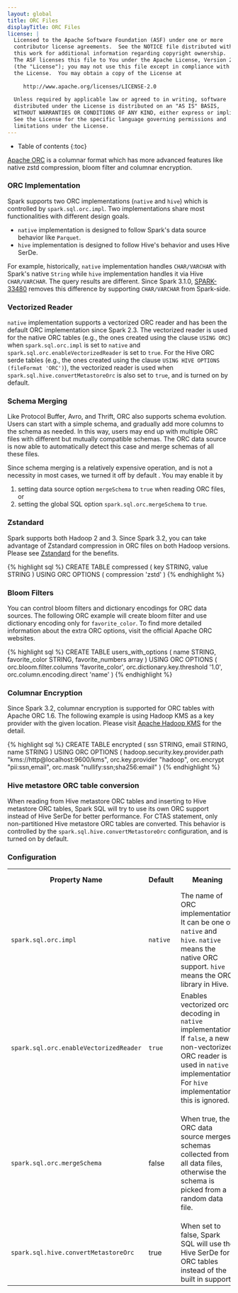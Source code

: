 ```yaml
---
layout: global
title: ORC Files
displayTitle: ORC Files
license: |
  Licensed to the Apache Software Foundation (ASF) under one or more
  contributor license agreements.  See the NOTICE file distributed with
  this work for additional information regarding copyright ownership.
  The ASF licenses this file to You under the Apache License, Version 2.0
  (the "License"); you may not use this file except in compliance with
  the License.  You may obtain a copy of the License at
 
     http://www.apache.org/licenses/LICENSE-2.0
 
  Unless required by applicable law or agreed to in writing, software
  distributed under the License is distributed on an "AS IS" BASIS,
  WITHOUT WARRANTIES OR CONDITIONS OF ANY KIND, either express or implied.
  See the License for the specific language governing permissions and
  limitations under the License.
---
```


* Table of contents
{:toc}

[Apache ORC](https://orc.apache.org) is a columnar format which has more advanced features like native zstd compression, bloom filter and columnar encryption.

### ORC Implementation

Spark supports two ORC implementations (`native` and `hive`) which is controlled by `spark.sql.orc.impl`.
Two implementations share most functionalities with different design goals.
- `native` implementation is designed to follow Spark's data source behavior like `Parquet`.
- `hive` implementation is designed to follow Hive's behavior and uses Hive SerDe.

For example, historically, `native` implementation handles `CHAR/VARCHAR` with Spark's native `String` while `hive` implementation handles it via Hive `CHAR/VARCHAR`. The query results are different. Since Spark 3.1.0, [SPARK-33480](https://issues.apache.org/jira/browse/SPARK-33480) removes this difference by supporting `CHAR/VARCHAR` from Spark-side.

### Vectorized Reader

`native` implementation supports a vectorized ORC reader and has been the default ORC implementation since Spark 2.3.
The vectorized reader is used for the native ORC tables (e.g., the ones created using the clause `USING ORC`) when `spark.sql.orc.impl` is set to `native` and `spark.sql.orc.enableVectorizedReader` is set to `true`.
For the Hive ORC serde tables (e.g., the ones created using the clause `USING HIVE OPTIONS (fileFormat 'ORC')`),
the vectorized reader is used when `spark.sql.hive.convertMetastoreOrc` is also set to `true`, and is turned on by default.

### Schema Merging

Like Protocol Buffer, Avro, and Thrift, ORC also supports schema evolution. Users can start with
a simple schema, and gradually add more columns to the schema as needed. In this way, users may end
up with multiple ORC files with different but mutually compatible schemas. The ORC data
source is now able to automatically detect this case and merge schemas of all these files.

Since schema merging is a relatively expensive operation, and is not a necessity in most cases, we
turned it off by default . You may enable it by

1. setting data source option `mergeSchema` to `true` when reading ORC files, or
2. setting the global SQL option `spark.sql.orc.mergeSchema` to `true`.

### Zstandard

Spark supports both Hadoop 2 and 3. Since Spark 3.2, you can take advantage
of Zstandard compression in ORC files on both Hadoop versions.
Please see [Zstandard](https://facebook.github.io/zstd/) for the benefits.

<div class="codetabs">
<div data-lang="SQL"  markdown="1">

{% highlight sql %}
CREATE TABLE compressed (
  key STRING,
  value STRING
)
USING ORC
OPTIONS (
  compression 'zstd'
)
{% endhighlight %}
</div>
</div>

### Bloom Filters

You can control bloom filters and dictionary encodings for ORC data sources. The following ORC example will create bloom filter and use dictionary encoding only for `favorite_color`. To find more detailed information about the extra ORC options, visit the official Apache ORC websites.

<div class="codetabs">
<div data-lang="SQL"  markdown="1">

{% highlight sql %}
CREATE TABLE users_with_options (
  name STRING,
  favorite_color STRING,
  favorite_numbers array<integer>
)
USING ORC
OPTIONS (
  orc.bloom.filter.columns 'favorite_color',
  orc.dictionary.key.threshold '1.0',
  orc.column.encoding.direct 'name'
)
{% endhighlight %}
</div>
</div>

### Columnar Encryption

Since Spark 3.2, columnar encryption is supported for ORC tables with Apache ORC 1.6.
The following example is using Hadoop KMS as a key provider with the given location.
Please visit [Apache Hadoop KMS](https://hadoop.apache.org/docs/current/hadoop-kms/index.html) for the detail.

<div class="codetabs">
<div data-lang="SQL"  markdown="1">
{% highlight sql %}
CREATE TABLE encrypted (
  ssn STRING,
  email STRING,
  name STRING
)
USING ORC
OPTIONS (
  hadoop.security.key.provider.path "kms://http@localhost:9600/kms",
  orc.key.provider "hadoop",
  orc.encrypt "pii:ssn,email",
  orc.mask "nullify:ssn;sha256:email"
)
{% endhighlight %}
</div>
</div>

### Hive metastore ORC table conversion

When reading from Hive metastore ORC tables and inserting to Hive metastore ORC tables, Spark SQL will try to use its own ORC support instead of Hive SerDe for better performance. For CTAS statement, only non-partitioned Hive metastore ORC tables are converted. This behavior is controlled by the `spark.sql.hive.convertMetastoreOrc` configuration, and is turned on by default.

### Configuration

<table class="table">
  <tr><th><b>Property Name</b></th><th><b>Default</b></th><th><b>Meaning</b></th><th><b>Since Version</b></th></tr>
  <tr>
    <td><code>spark.sql.orc.impl</code></td>
    <td><code>native</code></td>
    <td>
      The name of ORC implementation. It can be one of <code>native</code> and <code>hive</code>.
      <code>native</code> means the native ORC support. <code>hive</code> means the ORC library
      in Hive.
    </td>
    <td>2.3.0</td>
  </tr>
  <tr>
    <td><code>spark.sql.orc.enableVectorizedReader</code></td>
    <td><code>true</code></td>
    <td>
      Enables vectorized orc decoding in <code>native</code> implementation. If <code>false</code>,
      a new non-vectorized ORC reader is used in <code>native</code> implementation.
      For <code>hive</code> implementation, this is ignored.
    </td>
    <td>2.3.0</td>
  </tr>
  <tr>
  <td><code>spark.sql.orc.mergeSchema</code></td>
  <td>false</td>
  <td>
    <p>
      When true, the ORC data source merges schemas collected from all data files,
      otherwise the schema is picked from a random data file.
    </p>
  </td>
  <td>3.0.0</td>
  </tr>
  <tr>
  <td><code>spark.sql.hive.convertMetastoreOrc</code></td>
  <td>true</td>
  <td>
    When set to false, Spark SQL will use the Hive SerDe for ORC tables instead of the built in
    support.
  </td>
  <td>2.0.0</td>
  </tr>
</table>
